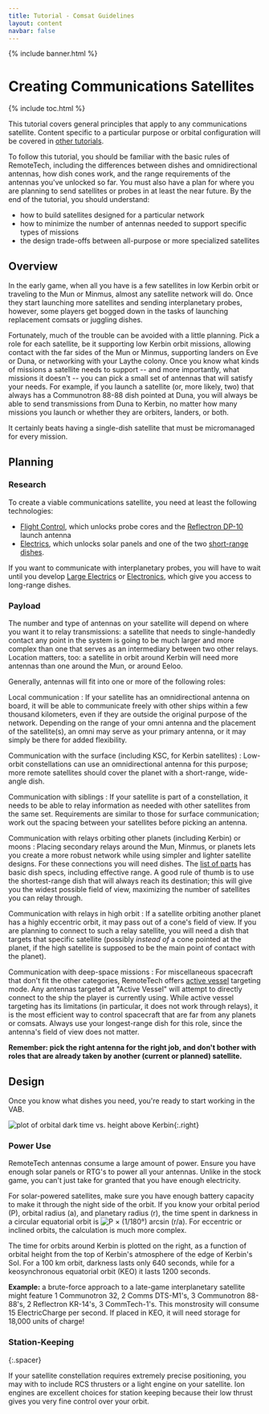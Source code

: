 ```yaml
---
title: Tutorial - Comsat Guidelines
layout: content
navbar: false
---
```


{% include banner.html %}

# Creating Communications Satellites

{% include toc.html %}

This tutorial covers general principles that apply to any communications satellite. Content specific to a particular purpose or orbital configuration will be covered in [other tutorials](../#setting-up-satellite-constellations).

To follow this tutorial, you should be familiar with the basic rules of RemoteTech, including the differences between dishes and omnidirectional antennas, how dish cones work, and the range requirements of the antennas you've unlocked so far. You must also have a plan for where you are planning to send satellites or probes in at least the near future. By the end of the tutorial, you should understand:

* how to build satellites designed for a particular network
* how to minimize the number of antennas needed to support specific types of missions
* the design trade-offs between all-purpose or more specialized satellites

## Overview

In the early game, when all you have is a few satellites in low Kerbin orbit or traveling to the Mun or Minmus, almost any satellite network will do. Once they start launching more satellites and sending interplanetary probes, however, some players get bogged down in the tasks of launching replacement comsats or juggling dishes.

Fortunately, much of the trouble can be avoided with a little planning. Pick a role for each satellite, be it supporting low Kerbin orbit missions, allowing contact with the far sides of the Mun or Minmus, supporting landers on Eve or Duna, or networking with your Laythe colony. Once you know what kinds of missions a satellite needs to support -- and more importantly, what missions it doesn't -- you can pick a small set of antennas that will satisfy your needs. For example, if you launch a satellite (or, more likely, two) that always has a Communotron 88-88 dish pointed at Duna, you will always be able to send transmissions from Duna to Kerbin, no matter how many missions you launch or whether they are orbiters, landers, or both.

It certainly beats having a single-dish satellite that must be micromanaged for every mission.

## Planning

### Research

To create a viable communications satellite, you need at least the following technologies:

* [Flight Control](http://wiki.kerbalspaceprogram.com/wiki/Flight_Control), which unlocks probe cores and the [Reflectron DP-10](../../guide/parts/#reflectron-dp-10) launch antenna
* [Electrics](http://wiki.kerbalspaceprogram.com/wiki/Tech_tree#Electrics), which unlocks solar panels and one of the two [short-range dishes](../../guide/parts/#reflectron-kr-7).

If you want to communicate with interplanetary probes, you will have to wait until you develop [Large Electrics](http://wiki.kerbalspaceprogram.com/wiki/Large_Electrics) or [Electronics](http://wiki.kerbalspaceprogram.com/wiki/Electronics), which give you access to long-range dishes.

### Payload

The number and type of antennas on your satellite will depend on where you want it to relay transmissions: a satellite that needs to single-handedly contact any point in the system is going to be much larger and more complex than one that serves as an intermediary between two other relays. Location matters, too: a satellite in orbit around Kerbin will need more antennas than one around the Mun, or around Eeloo.

Generally, antennas will fit into one or more of the following roles:

Local communication
:    If your satellite has an omnidirectional antenna on board, it will be able to communicate freely with other ships within a few thousand kilometers, even if they are outside the original purpose of the network. Depending on the range of your omni antenna and the placement of the satellite(s), an omni may serve as your primary antenna, or it may simply be there for added flexibility.

Communication with the surface (including KSC, for Kerbin satellites)
:    Low-orbit constellations can use an omnidirectional antenna for this purpose; more remote satellites should cover the planet with a short-range, wide-angle dish.

Communication with siblings
:    If your satellite is part of a constellation, it needs to be able to relay information as needed with other satellites from the same set. Requirements are similar to those for surface communication; work out the spacing between your satellites before picking an antenna.

Communication with relays orbiting other planets (including Kerbin) or moons
:    Placing secondary relays around the Mun, Minmus, or planets lets you create a more robust network while using simpler and lighter satellite designs. For these connections you will need dishes. The [list of parts](../../guide/parts/#dish-antennas) has basic dish specs, including effective range. A good rule of thumb is to use the shortest-range dish that will always reach its destination; this will give you the widest possible field of view, maximizing the number of satellites you can relay through.

Communication with relays in high orbit
:    If a satellite orbiting another planet has a highly eccentric orbit, it may pass out of a cone's field of view. If you are planning to connect to such a relay satellite, you will need a dish that targets that specific satellite (possibly *instead of* a cone pointed at the planet, if the high satellite is supposed to be the main point of contact with the planet).

Communication with deep-space missions
:    For miscellaneous spacecraft that don't fit the other categories, RemoteTech offers [active vessel](../../guide/overview/#target-active) targeting mode. Any antennas targeted at "Active Vessel" will attempt to directly connect to the ship the player is currently using. While active vessel targeting has its limitations (in particular, it does not work through relays), it is the most efficient way to control spacecraft that are far from any planets or comsats. Always use your longest-range dish for this role, since the antenna's field of view does not matter.

**Remember: pick the right antenna for the right job, and don't bother with roles that are already taken by another (current or planned) satellite.**

## Design

Once you know what dishes you need, you're ready to start working in the VAB.

![plot of orbital dark time vs. height above Kerbin](kerbin_darkness.png){:.right}

### Power Use

RemoteTech antennas consume a large amount of power. Ensure you have enough solar panels or RTG's to power all your antennas. Unlike in the stock game, you can't just take for granted that you have enough electricity.

For solar-powered satellites, make sure you have enough battery capacity to make it through the night side of the orbit. If you know your orbital period (P), orbital radius (a), and planetary radius (r), the time spent in darkness in a circular equatorial orbit is ![P &times; (1/180&deg;) arcsin (r/a)](darktime.png). For eccentric or inclined orbits, the calculation is much more complex.

The time for orbits around Kerbin is plotted on the right, as a function of orbital height from the top of Kerbin's atmosphere of the edge of Kerbin's SoI. For a 100&nbsp;km orbit, darkness lasts only 640 seconds, while for a keosynchronous equatorial orbit (KEO) it lasts 1200 seconds. 

**Example:** a brute-force approach to a late-game interplanetary satellite might feature 1 Communotron 32, 2 Comms DTS-M1's, 3 Communotron 88-88's, 2 Reflectron KR-14's, 3 CommTech-1's. This monstrosity will consume 15 ElectricCharge per second. If placed in KEO, it will need storage for 18,000 units of charge!

### Station-Keeping
{:.spacer}

If your satellite constellation requires extremely precise positioning, you may with to include RCS thrusters or a light engine on your satellite. Ion engines are excellent choices for station keeping because their low thrust gives you very fine control over your orbit.
